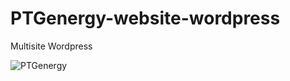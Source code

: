 # PTGenergy-website-wordpress
Multisite Wordpress

![PTGenergy](https://user-images.githubusercontent.com/28930273/218078139-55f93276-752f-4602-867b-80fc1436f7d4.png)
